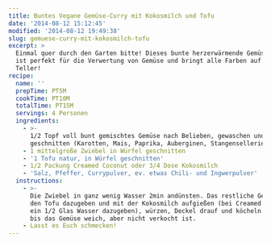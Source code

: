 ```yaml
---
title: Buntes Vegane Gemüse-Curry mit Kokosmilch und Tofu
date: '2014-08-12 15:12:45'
modified: '2014-08-12 19:49:38'
slug: gemuese-curry-mit-kokosmilch-tofu
excerpt: >
  Einmal quer durch den Garten bitte! Dieses bunte herzerwärmende Gemüse-Curry
  ist perfekt für die Verwertung von Gemüse und bringt alle Farben auf den
  Teller! 
recipe:
  name: ''
  prepTime: PT5M
  cookTime: PT10M
  totalTime: PT15M
  servings: 4 Personen
  ingredients:
    - >-
      1/2 Topf voll bunt gemischtes Gemüse nach Belieben, gewaschen und grob
      geschnitten (Karotten, Mais, Paprika, Auberginen, Stangensellerie,...)
    - 1 mittelgroße Zwiebel in Würfel geschnitten
    - '1 Tofu natur, in Würfel geschnitten'
    - 1/2 Packung Creamed Coconut oder 3/4 Dose Kokosmilch
    - 'Salz, Pfeffer, Currypulver, ev. etwas Chili- und Ingwerpulver'
  instructions:
    - >-
      Die Zwiebel in ganz wenig Wasser 2min andünsten. Das restliche Gemüse und
      den Tofu dazugeben und mit der Kokosmilch aufgießen (bei Creamed Coconut
      ein 1/2 Glas Wasser dazugeben), würzen, Deckel drauf und köcheln lassen
      bis das Gemüse weich, aber nicht verkocht ist.
    - Lasst es Euch schmecken!
---
```


